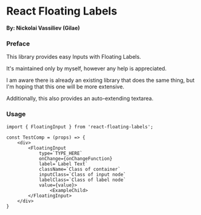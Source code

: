 # React Floating Labels
**By: Nickolai Vassiliev (Gilae)**


### Preface
This library provides easy Inputs with Floating Labels.

It's maintained only by myself, however any help is appreciated.

I am aware there is already an existing library that does the same thing, but I'm hoping that this one will be more extensive.

Additionally, this also provides an auto-extending textarea.

### Usage
```
import { FloatingInput } from 'react-floating-labels';

const TestComp = (props) => {
    <div>
        <FloatingInput
            type=`TYPE_HERE`
            onChange={onChangeFunction}
            label=`Label Text`
            className=`Class of container`
            inputClass=`Class of input node`
            labelClass=`Class of label node`
            value={value}>
                <ExampleChild>
        </FloatingInput>
    </div>
}
```
